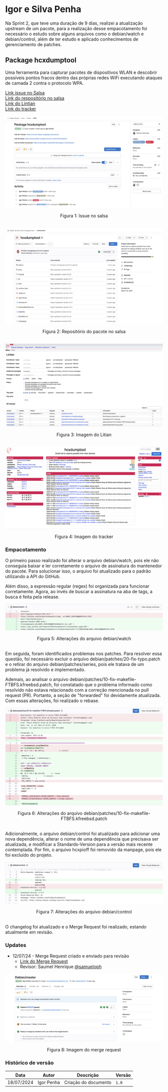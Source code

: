 # Igor e Silva Penha

Na Sprint 2, que teve uma duração de 9 dias, realizei a atualização upstream de um pacote, para a realização desse empacotamento foi necessário o estudo sobre alguns arquivos como o debian/watch e debian/control, além de ter estudo e aplicado conhecimentos de gerenciamento de patches.

## Package hcxdumptool
Uma ferramenta para capturar pacotes de dispositivos WLAN e descobrir possíveis pontos fracos dentro das próprias redes WiFi executando ataques de camada 2 contra o protocolo WPA.

[Link issue no Salsa](https://salsa.debian.org/pkg-security-team/hcxdumptool)
<br> [Link do respositório no salsa](https://salsa.debian.org/pkg-security-team/hcxdumptool)
<br> [Link do Lintian](https://udd.debian.org/lintian/?packages=hcxdumptool)
<br> [Link do tracker](https://tracker.debian.org/pkg/hcxdumptool)

![rep](../img/igor/hcxdumptool-issue.png)

<div style="text-align:center"> Figura 1: Issue no salsa</div>
<br>

![rep](../img/igor/hcxdumptool-repo.png)

<div style="text-align:center"> Figura 2: Repositório do pacote no salsa</div>
<br>

![rep](../img/igor/hcxdumptool-litian.png)

<div style="text-align:center"> Figura 3: Imagem do Litian</div>
<br>

![rep](../img/igor/hcxdumptool-tracker.png)

<div style="text-align:center"> Figura 4: Imagem do tracker</div>

### Empacotamento

O primeiro passo realizado foi alterar o arquivo debian/watch, pois ele não conseguia baixar e ler corretamente o arquivo de assinatura do mantenedor do pacote. Para solucionar isso, o arquivo foi atualizado para o padrão utilizando a API do GitHub. 

Além disso, a expressão regular (regex) foi organizada para funcionar corretamente. Agora, ao invés de buscar a assinatura na aba de tags, a busca é feita pela release.

![rep](../img/igor/hcxdumptool-d-watch.png)

<div style="text-align:center"> Figura 5: Alterações do arquivo debian/watch</div>
<br>

Em seguida, foram identificados problemas nos patches. Para resolver essa questão, foi necessário excluir o arquivo debian/patches/20-fix-typo.patch e o retirar do arquivo debian/patches/series, pois ele tratava de um problema já resolvido e implementado. 

Ademais, ao analisar o arquivo debian/patches/10-fix-makefile-FTBFS.kfreebsd.patch, foi constatado que o problema informado como resolvido não estava relacionado com a correção mencionada no pull request (PR). Portanto, a seção de "forwarded" foi devidamente atualizada. Com essas alterações, foi realizado o rebase.

![rep](../img/igor/hcxdumptool-d-p-10-fix.png)

<div style="text-align:center"> Figura 6: Alterações do arquivo debian/patches/10-fix-makefile-FTBFS.kfreebsd.patch</div>
<br>

Adicionalmente, o arquivo debian/control foi atualizado para adicionar uma nova dependência, alterar o nome de uma dependência que precisava ser atualizada, e modificar a Standards-Version para a versão mais recente contemplada. Por fim, o arquivo hcxpioff foi removido da manpage, pois ele foi excluído do projeto.

![rep](../img/igor/hcxdumptool-d-control.png)

<div style="text-align:center"> Figura 7: Alterações do arquivo debian/control</div>
<br>

O changelog foi atualizado e o Merge Request foi realizado, estando atualmente em revisão.

### Updates

- 12/07/24 - Merge Request criado e enviado para revisão
	 - [Link do Merge Request](https://salsa.debian.org/pkg-security-team/hcxdumptool/-/merge_requests/6)
	 - Revisor: Saumel Henrique [@samueloph](https://salsa.debian.org/samueloph)

![rep](../img/igor/hcxdumptool-merge-request.png)

<div style="text-align:center"> Figura 8: Imagem do merge request</div>

### Histórico de versão

|Data|Autor|Descrição|Versão|
|----|------|------|----|
| 18/07/2024 | Igor Penha | Criação do documento | `1.0` |

